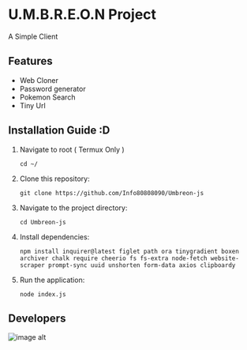 # U.M.B.R.E.O.N Project

A Simple Client



## Features

- Web Cloner
- Password generator
- Pokemon Search
- Tiny Url


## Installation Guide :D

1. Navigate to root ( Termux Only )
   ```
   cd ~/

2. Clone this repository:
   ```
   git clone https://github.com/Info80808090/Umbreon-js
   ```
3. Navigate to the project directory:
   ```
   cd Umbreon-js
   ```

4. Install dependencies:
   ```
   npm install inquirer@latest figlet path ora tinygradient boxen archiver chalk require cheerio fs fs-extra node-fetch website-scraper prompt-sync uuid unshorten form-data axios clipboardy
   ```

5. Run the application:
   ```
   node index.js
   ```
   
## Developers
![image alt](https://github.com/Info80808090/Assets/blob/main/20250803_075106.png)
